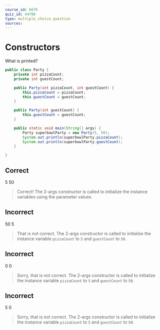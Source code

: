 ```yaml
---
course_id: 6676
quiz_id: 44708
type: multiple_choice_question
sources:
---
```


# Constructors

What is printed?

```java
public class Party {
    private int pizzaCount;
    private int guestCount;

    public Party(int pizzaCount, int guestCount) {
        this.pizzaCount = pizzaCount;
        this.guestCount = guestCount;
    }

    public Party(int guestCount) {
        this.guestCount = guestCount;
    }

    public static void main(String[] args) {
        Party superbowlParty = new Party(5, 50);
        System.out.println(superbowlParty.pizzaCount);
        System.out.println(superbowlParty.guestCount);
    }

}
```

## Correct

5
50

> Correct! The 2-args constructor is called to initialize the instance variables using the parameter values.


## Incorrect

50
5

> That is not correct. The 2-args constructor is called to initialize the instance
> variable `pizzaCount` to `5`  and `guestCount` to `50`.

## Incorrect

0
0

> Sorry, that is not correct. The 2-args constructor is called to initialize the instance
> variable `pizzaCount` to `5`  and `guestCount` to `50`.

## Incorrect

5
0

> Sorry, that is not correct. The 2-args constructor is called to initialize the instance
> variable `pizzaCount` to `5`  and `guestCount` to `50`.

